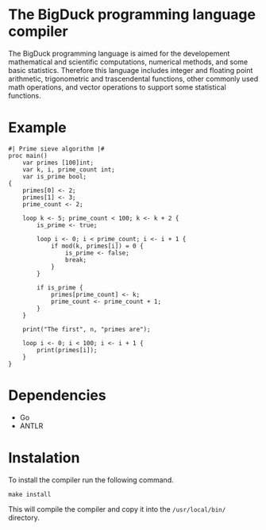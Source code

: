 
# The BigDuck programming language compiler

The BigDuck programming language is aimed for the developement mathematical and
scientific computations, numerical methods, and some basic statistics. Therefore
this language includes integer and floating point arithmetic, trigonometric and
trascendental functions, other commonly used math operations, and vector
operations to support some statistical functions.


# Example

```
#| Prime sieve algorithm |#
proc main()
    var primes [100]int;
    var k, i, prime_count int;
    var is_prime bool;
{
    primes[0] <- 2;
    primes[1] <- 3;
    prime_count <- 2;

    loop k <- 5; prime_count < 100; k <- k + 2 {
        is_prime <- true;

        loop i <- 0; i < prime_count; i <- i + 1 {
            if mod(k, primes[i]) = 0 {
                is_prime <- false;
                break;
            }
        }

        if is_prime {
            primes[prime_count] <- k;
            prime_count <- prime_count + 1;
        }
    }

    print("The first", n, "primes are");

    loop i <- 0; i < 100; i <- i + 1 {
        print(primes[i]);
    }
}
```

# Dependencies

- Go
- ANTLR

# Instalation

To install the compiler run the following command.

```
make install
```

This will compile the compiler and copy it into the `/usr/local/bin/` directory. 
